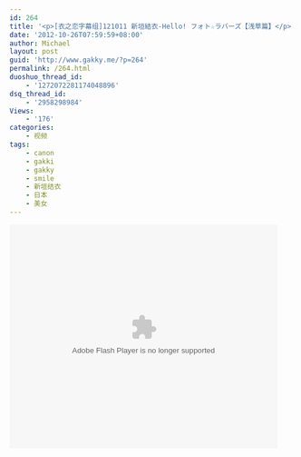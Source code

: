```yaml
---
id: 264
title: '<p>[衣之恋字幕组]121011 新垣結衣-Hello! フォト☆ラバーズ【浅草篇】</p> <p>下载：<a href="http://t.cn/zlR0CDd" target="_blank"></a><a title="http://www.yui-aragaki.com/bbs/viewthread.php?tid=106561" href="http://t.cn/zlR0CDd" target="_blank" class="edui-filter-decoration-none">http://t.cn/zlR0CDd</a></p>'
date: '2012-10-26T07:59:59+08:00'
author: Michael
layout: post
guid: 'http://www.gakky.me/?p=264'
permalink: /264.html
duoshuo_thread_id:
    - '1272072281174048896'
dsq_thread_id:
    - '2958298984'
Views:
    - '176'
categories:
    - 视频
tags:
    - canon
    - gakki
    - gakky
    - smile
    - 新垣结衣
    - 日本
    - 美女
---
```


<object height="394" width="473"><param name="allowscriptaccess" value="sameDomain"></param><param name="wmode" value="transparent"></param><param name="movie" value="http://www.tudou.com/v/155030424/v.swf"></param><param name="allowfullscreen" value="true"></param><embed allowfullscreen="true" allowscriptaccess="sameDomain" height="394" src="http://www.tudou.com/v/155030424/v.swf" type="application/x-shockwave-flash" width="473" wmode="transparent"></embed></object>